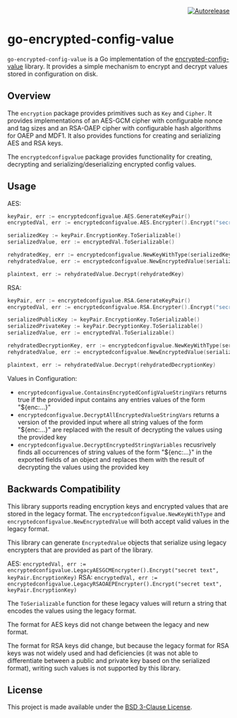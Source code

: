 <p align="right">
<a href="https://autorelease.general.dmz.palantir.tech/palantir/go-encrypted-config-value"><img src="https://img.shields.io/badge/Perform%20an-Autorelease-success.svg" alt="Autorelease"></a>
</p>

go-encrypted-config-value
=========================
`go-encrypted-config-value` is a Go implementation of the [encrypted-config-value](https://github.com/palantir/encrypted-config-value)
library. It provides a simple mechanism to encrypt and decrypt values stored in configuration on disk.


Overview
--------
The `encryption` package provides primitives such as `Key` and `Cipher`. It provides implementations of an AES-GCM
cipher with configurable nonce and tag sizes and an RSA-OAEP cipher with configurable hash algorithms for OAEP and MDF1.
It also provides functions for creating and serializing AES and RSA keys.

The `encryptedconfigvalue` package provides functionality for creating, decrypting and serializing/deserializing
encrypted config values.


Usage
-----
AES:

```go
keyPair, err := encryptedconfigvalue.AES.GenerateKeyPair()
encryptedVal, err := encryptedconfigvalue.AES.Encrypter().Encrypt("secret text", keyPair.EncryptionKey)

serializedKey := keyPair.EncryptionKey.ToSerializable()
serializedValue, err := encryptedVal.ToSerializable()

rehydratedKey, err := encryptedconfigvalue.NewKeyWithType(serializedKey)
rehydratedValue, err := encryptedconfigvalue.NewEncryptedValue(serializedValue)

plaintext, err := rehydratedValue.Decrypt(rehydratedKey)
```

RSA:

```go
keyPair, err := encryptedconfigvalue.RSA.GenerateKeyPair()
encryptedVal, err := encryptedconfigvalue.RSA.Encrypter().Encrypt("secret text", keyPair.EncryptionKey)

serializedPublicKey := keyPair.EncryptionKey.ToSerializable()
serializedPrivateKey := keyPair.DecryptionKey.ToSerializable()
serializedValue, err := encryptedVal.ToSerializable()

rehydratedDecryptionKey, err := encryptedconfigvalue.NewKeyWithType(serializedKey)
rehydratedValue, err := encryptedconfigvalue.NewEncryptedValue(serializedValue)

plaintext, err := rehydratedValue.Decrypt(rehydratedDecryptionKey)
```

Values in Configuration:

* `encryptedconfigvalue.ContainsEncryptedConfigValueStringVars` returns true if the provided input contains any entries
  values of the form "${enc:...}"
* `encryptedconfigvalue.DecryptAllEncryptedValueStringVars` returns a version of the provided input where all string
  values of the form "${enc:...}" are replaced with the result of decrypting the values using the provided key
* `encryptedconfigvalue.DecryptEncryptedStringVariables` recusrively finds all occurrences of string values of the form
  "${enc:...}" in the exported fields of an object and replaces them with the result of decrypting the values using the
  provided key


Backwards Compatibility
-----------------------
This library supports reading encryption keys and encrypted values that are stored in the legacy format. The
`encryptedconfigvalue.NewKeyWithType` and `encryptedconfigvalue.NewEncryptedValue` will both accept valid values in the
legacy format.

This library can generate `EncryptedValue` objects that serialize using legacy encrypters that are provided as part of
the library.

AES: `encryptedVal, err := encryptedconfigvalue.LegacyAESGCMEncrypter().Encrypt("secret text", keyPair.EncryptionKey)`
RSA: `encryptedVal, err := encryptedconfigvalue.LegacyRSAOAEPEncrypter().Encrypt("secret text", keyPair.EncryptionKey)`

The `ToSerializable` function for these legacy values will return a string that encodes the values using the legacy format.

The format for AES keys did not change between the legacy and new format.

The format for RSA keys did change, but because the legacy format for RSA keys was not widely used and had deficiencies
(it was not able to differentiate between a public and private key based on the serialized format), writing such values
is not supported by this library.


License
-------
This project is made available under the [BSD 3-Clause License](https://opensource.org/licenses/BSD-3-Clause).
